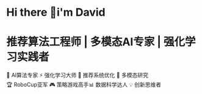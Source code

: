 # Hi there 👋i'm David
# 推荐算法工程师 | 多模态AI专家 | 强化学习实践者
🤖 AI算法专家  ⚡ 强化学习大师 🎯 推荐系统优化 🔬 多模态研究  
🏆 RoboCup亚军 🎮 策略游戏高手📊 数据科学达人 💡 创新思维者
<!--
**Get-David/Get-David** is a ✨ _special_ ✨ repository because its `README.md` (this file) appears on your GitHub profile.

Here are some ideas to get you started:

- 🔭 I’m currently working on ...
- 🌱 I’m currently learning ...
- 👯 I’m looking to collaborate on ...
- 🤔 I’m looking for help with ...
- 💬 Ask me about ...
- 📫 How to reach me: ...
- 😄 Pronouns: ...
- ⚡ Fun fact: ...
-->
